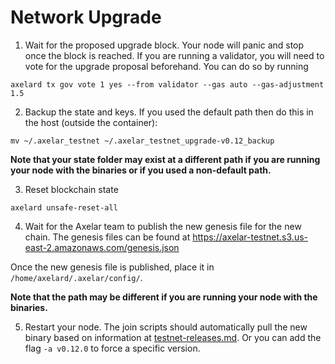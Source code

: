 # Network Upgrade

1. Wait for the proposed upgrade block. Your node will panic and stop once the block is reached. If you are running a validator, you will need to vote for the upgrade proposal beforehand. You can do so by running
```
axelard tx gov vote 1 yes --from validator --gas auto --gas-adjustment 1.5
```

2. Backup the state and keys.  If you used the default path then do this in the host (outside the container):
```
mv ~/.axelar_testnet ~/.axelar_testnet_upgrade-v0.12_backup
```
**Note that your state folder may exist at a different path if you are running your node with the binaries or if you used a non-default path.**

3. Reset blockchain state
```
axelard unsafe-reset-all
```

4. Wait for the Axelar team to publish the new genesis file for the new chain. The genesis files can be found at https://axelar-testnet.s3.us-east-2.amazonaws.com/genesis.json

Once the new genesis file is published, place it in `/home/axelard/.axelar/config/`.

**Note that the path may be different if you are running your node with the binaries.**

5. Restart your node.  The join scripts should automatically pull the new binary based on information at [testnet-releases.md](https://github.com/axelarnetwork/axelarate-community/blob/main/resources/testnet-releases.md).  Or you can add the flag `-a v0.12.0` to force a specific version.
